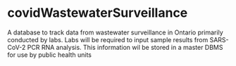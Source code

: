 # covidWastewaterSurveillance
A database to track data from wastewater surveillance in Ontario primarily conducted by labs.
Labs will be required to input sample results from SARS-CoV-2 PCR RNA analysis.
This information wil be stored in a master DBMS for use by public health units
